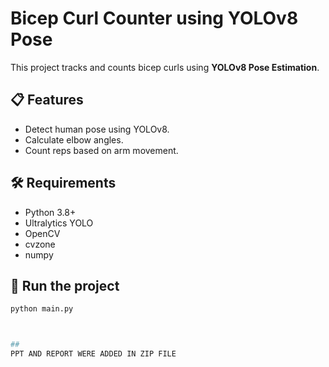 # Bicep Curl Counter using YOLOv8 Pose

This project tracks and counts bicep curls using **YOLOv8 Pose Estimation**.

## 📋 Features
- Detect human pose using YOLOv8.
- Calculate elbow angles.
- Count reps based on arm movement.

## 🛠️ Requirements
- Python 3.8+
- Ultralytics YOLO
- OpenCV
- cvzone
- numpy

## 🚀 Run the project
```bash
python main.py



##
PPT AND REPORT WERE ADDED IN ZIP FILE
